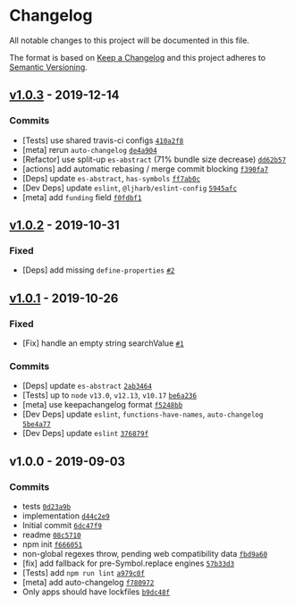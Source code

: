 # Changelog

All notable changes to this project will be documented in this file.

The format is based on [Keep a Changelog](https://keepachangelog.com/en/1.0.0/)
and this project adheres to [Semantic Versioning](https://semver.org/spec/v2.0.0.html).

## [v1.0.3](https://github.com/es-shims/String.prototype.replaceAll/compare/v1.0.2...v1.0.3) - 2019-12-14

### Commits

- [Tests] use shared travis-ci configs [`410a2f8`](https://github.com/es-shims/String.prototype.replaceAll/commit/410a2f88ae5ab038f58fa77d00760a0d74257b99)
- [meta] rerun `auto-changelog` [`de4a904`](https://github.com/es-shims/String.prototype.replaceAll/commit/de4a904e8d530091db510b31598c46da71bd12f1)
- [Refactor] use split-up `es-abstract` (71% bundle size decrease) [`dd62b57`](https://github.com/es-shims/String.prototype.replaceAll/commit/dd62b57c7f51147ac13b401c86bd47f9a16ee767)
- [actions] add automatic rebasing / merge commit blocking [`f390fa7`](https://github.com/es-shims/String.prototype.replaceAll/commit/f390fa70f019a290f6be9b2daa9f38895a0f13f4)
- [Deps] update `es-abstract`, `has-symbols` [`ff7ab0c`](https://github.com/es-shims/String.prototype.replaceAll/commit/ff7ab0c7ec18f3eca5cdcc6e49d54e61be453dc5)
- [Dev Deps] update `eslint`, `@ljharb/eslint-config` [`5945afc`](https://github.com/es-shims/String.prototype.replaceAll/commit/5945afccb80b8b4750f8b2b9173c1265a53846d1)
- [meta] add `funding` field [`f0fdbf1`](https://github.com/es-shims/String.prototype.replaceAll/commit/f0fdbf1f23b8f474c0e427a565be37c62faf07cd)

## [v1.0.2](https://github.com/es-shims/String.prototype.replaceAll/compare/v1.0.1...v1.0.2) - 2019-10-31

### Fixed

- [Deps] add missing `define-properties` [`#2`](https://github.com/es-shims/String.prototype.replaceAll/issues/2)

## [v1.0.1](https://github.com/es-shims/String.prototype.replaceAll/compare/v1.0.0...v1.0.1) - 2019-10-26

### Fixed

- [Fix] handle an empty string searchValue [`#1`](https://github.com/es-shims/String.prototype.replaceAll/issues/1)

### Commits

- [Deps] update `es-abstract` [`2ab3464`](https://github.com/es-shims/String.prototype.replaceAll/commit/2ab346486859f0f1448f53547740df5274af00c5)
- [Tests] up to `node` `v13.0`, `v12.13`, `v10.17` [`be6a236`](https://github.com/es-shims/String.prototype.replaceAll/commit/be6a2366fd8f57a87af8aaa98ef6b72d66852392)
- [meta] use keepachangelog format [`f5248bb`](https://github.com/es-shims/String.prototype.replaceAll/commit/f5248bb1aea82b6d9c3ca9d250f1b45d540b3d0f)
- [Dev Deps] update `eslint`, `functions-have-names`, `auto-changelog` [`5be4a77`](https://github.com/es-shims/String.prototype.replaceAll/commit/5be4a77a7cf593055f57b8a50147e5868f922f27)
- [Dev Deps] update `eslint` [`376879f`](https://github.com/es-shims/String.prototype.replaceAll/commit/376879f87bd75b1939620bf866af35b15582ad5c)

## v1.0.0 - 2019-09-03

### Commits

- tests [`0d23a9b`](https://github.com/es-shims/String.prototype.replaceAll/commit/0d23a9b46f4c0d10f4fe41fcf644e729b73dccf8)
- implementation [`d44c2e9`](https://github.com/es-shims/String.prototype.replaceAll/commit/d44c2e96b823997c669879a6f7de1ac894a35634)
- Initial commit [`6dc47f9`](https://github.com/es-shims/String.prototype.replaceAll/commit/6dc47f9a516f4881b451129936c3275168cf5405)
- readme [`08c5710`](https://github.com/es-shims/String.prototype.replaceAll/commit/08c571056a42d9820f403035796e74172e68ca3d)
- npm init [`f666051`](https://github.com/es-shims/String.prototype.replaceAll/commit/f666051cb7d2d3392d2ba30dfad952048ff47d5b)
- non-global regexes throw, pending web compatibility data [`fbd9a60`](https://github.com/es-shims/String.prototype.replaceAll/commit/fbd9a60c929575111721f9c71d5638804614ba21)
- [fix] add fallback for pre-Symbol.replace engines [`57b33d3`](https://github.com/es-shims/String.prototype.replaceAll/commit/57b33d3dbb8348f2b9e83a652a1771c447e953e8)
- [Tests] add `npm run lint` [`a979c0f`](https://github.com/es-shims/String.prototype.replaceAll/commit/a979c0fc27735abb3a710ae80be5c5c564a5d1fe)
- [meta] add auto-changelog [`f780972`](https://github.com/es-shims/String.prototype.replaceAll/commit/f78097211dcc9a22f805f4198026ee87a41d14e1)
- Only apps should have lockfiles [`b9dc48f`](https://github.com/es-shims/String.prototype.replaceAll/commit/b9dc48f43711a8d38515aeafdd0ffc6a985465bc)
